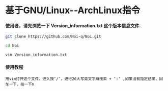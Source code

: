 基于GNU/Linux--ArchLinux指令
===========================
#### 使用者，请先浏览一下 Version_information.txt 这个版本信息文件.
```sh
git clone https://github.com/Noi-q/Noi.git
```
```sh
cd Noi
```
```sh
vim Version_information.txt
```
#### 使用教程
```
用vim打开这个文件，进入按‘/’，进行26大写英文字母搜索 + ‘:’ ,如果没有指定结果，回车一下，按一下n
```
